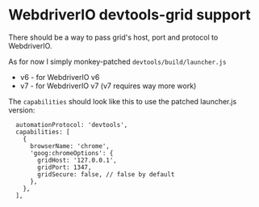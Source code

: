 # WebdriverIO devtools-grid support

There should be a way to pass grid's host, port and protocol to WebdriverIO.

As for now I simply monkey-patched `devtools/build/launcher.js`

- v6 - for WebdriverIO v6
- v7 - for WebdriverIO v7 (v7 requires way more work)

The `capabilities` should look like this to use the patched launcher.js version:
```
  automationProtocol: 'devtools',
  capabilities: [
    {
      browserName: 'chrome',
      'goog:chromeOptions': {
        gridHost: '127.0.0.1',
        gridPort: 1347,
        gridSecure: false, // false by default
      },
    },
  ],
```
